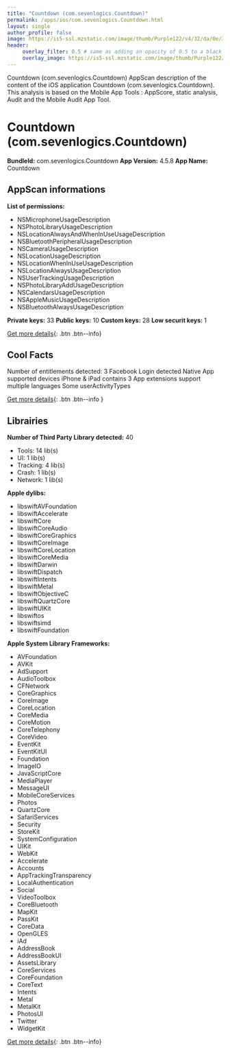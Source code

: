 ```yaml
---
title: "Countdown (com.sevenlogics.Countdown)"
permalink: /apps/ios/com.sevenlogics.Countdown.html
layout: single
author_profile: false
image: https://is5-ssl.mzstatic.com/image/thumb/Purple122/v4/32/da/0e/32da0e36-88cb-d306-0534-569f7c545046/AppIcon-0-0-1x_U007emarketing-0-0-0-7-0-0-sRGB-0-0-0-GLES2_U002c0-512MB-85-220-0-0.png/512x512bb.jpg
header: 
     overlay_filter: 0.5 # same as adding an opacity of 0.5 to a black background
     overlay_image: https://is5-ssl.mzstatic.com/image/thumb/Purple122/v4/32/da/0e/32da0e36-88cb-d306-0534-569f7c545046/AppIcon-0-0-1x_U007emarketing-0-0-0-7-0-0-sRGB-0-0-0-GLES2_U002c0-512MB-85-220-0-0.png/512x512bb.jpg
---
```

Countdown (com.sevenlogics.Countdown) AppScan description of the content of the iOS application Countdown (com.sevenlogics.Countdown). This analysis is based on the Mobile App Tools : AppScore, static analysis, Audit and the Mobile Audit App Tool.

# Countdown (com.sevenlogics.Countdown)

**BundleId:** com.sevenlogics.Countdown
**App Version:** 4.5.8
**App Name:** Countdown


## AppScan informations 

**List of permissions:** 
- NSMicrophoneUsageDescription
- NSPhotoLibraryUsageDescription
- NSLocationAlwaysAndWhenInUseUsageDescription
- NSBluetoothPeripheralUsageDescription
- NSCameraUsageDescription
- NSLocationUsageDescription
- NSLocationWhenInUseUsageDescription
- NSLocationAlwaysUsageDescription
- NSUserTrackingUsageDescription
- NSPhotoLibraryAddUsageDescription
- NSCalendarsUsageDescription
- NSAppleMusicUsageDescription
- NSBluetoothAlwaysUsageDescription
  
  
**Private keys:** 33
**Public keys:** 10
**Custom keys:** 28
**Low securit keys:** 1
  
[Get more details](/pricing.html){: .btn .btn--info}

## Cool Facts

Number of entitlements detected: 3
Facebook Login detected
Native App
supported devices iPhone & iPad
contains 3 App extensions
support multiple languages
Some userActivityTypes
  
[Get more details](/pricing.html){: .btn .btn--info }

## Librairies 
**Number of Third Party Library detected:** 40
- Tools: 14 lib(s)
- UI: 1 lib(s)
- Tracking: 4 lib(s)
- Crash: 1 lib(s)
- Network: 1 lib(s)


**Apple dylibs:**
- libswiftAVFoundation
- libswiftAccelerate
- libswiftCore
- libswiftCoreAudio
- libswiftCoreGraphics
- libswiftCoreImage
- libswiftCoreLocation
- libswiftCoreMedia
- libswiftDarwin
- libswiftDispatch
- libswiftIntents
- libswiftMetal
- libswiftObjectiveC
- libswiftQuartzCore
- libswiftUIKit
- libswiftos
- libswiftsimd
- libswiftFoundation


**Apple System Library Frameworks:**
- AVFoundation
- AVKit
- AdSupport
- AudioToolbox
- CFNetwork
- CoreGraphics
- CoreImage
- CoreLocation
- CoreMedia
- CoreMotion
- CoreTelephony
- CoreVideo
- EventKit
- EventKitUI
- Foundation
- ImageIO
- JavaScriptCore
- MediaPlayer
- MessageUI
- MobileCoreServices
- Photos
- QuartzCore
- SafariServices
- Security
- StoreKit
- SystemConfiguration
- UIKit
- WebKit
- Accelerate
- Accounts
- AppTrackingTransparency
- LocalAuthentication
- Social
- VideoToolbox
- CoreBluetooth
- MapKit
- PassKit
- CoreData
- OpenGLES
- iAd
- AddressBook
- AddressBookUI
- AssetsLibrary
- CoreServices
- CoreFoundation
- CoreText
- Intents
- Metal
- MetalKit
- PhotosUI
- Twitter
- WidgetKit


  
[Get more details](/pricing.html){: .btn .btn--info}

